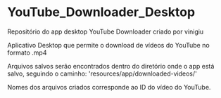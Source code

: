 # YouTube_Downloader_Desktop

Repositório do app desktop YouTube Downloader criado por vinigiu

Aplicativo Desktop que permite o download de vídeos do YouTube no formato .mp4

Arquivos salvos serão encontrados dentro do diretório onde o app está salvo, seguindo o caminho: 'resources/app/downloaded-videos/'

Nomes dos arquivos criados corresponde ao ID do vídeo do YouTube.
